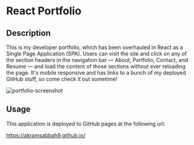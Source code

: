 # React Portfolio

## Description

This is my developer portfolio, which has been overhauled in React as a Single Page Application (SPA). Users can visit the site and click on any of the section headers in the navigation bar — About, Portfolio, Contact, and Resume — and load the content of those sections without ever reloading the page. It's mobile responsive and has links to a bunch of my deployed GitHub stuff, so come check it out sometime!

![portfolio-screenshot](https://user-images.githubusercontent.com/59624292/116502844-7b623c00-a869-11eb-8ab3-9e9b0e52295d.png)


## Usage

This application is deployed to GitHub pages at the following url:

https://akramsabbah9.github.io/
